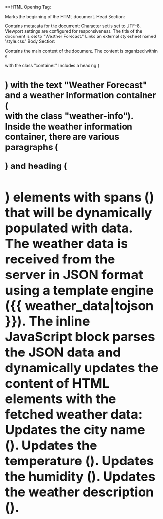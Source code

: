 **HTML Opening Tag:

Marks the beginning of the HTML document.
Head Section:

Contains metadata for the document:
Character set is set to UTF-8.
Viewport settings are configured for responsiveness.
The title of the document is set to "Weather Forecast."
Links an external stylesheet named 'style.css.'
Body Section:

Contains the main content of the document.
The content is organized within a <div> with the class "container."
Includes a heading (<h1>) with the text "Weather Forecast" and a weather information container (<div> with the class "weather-info").
Inside the weather information container, there are various paragraphs (<p>) and heading (<h2>) elements with spans (<span>) that will be dynamically populated with data.
The weather data is received from the server in JSON format using a template engine ({{ weather_data|tojson }}).
The inline JavaScript block parses the JSON data and dynamically updates the content of HTML elements with the fetched weather data:
Updates the city name (<span id="city-name">).
Updates the temperature (<span id="temperature">).
Updates the humidity (<span id="humidity">).
Updates the weather description (<span id="description">).
